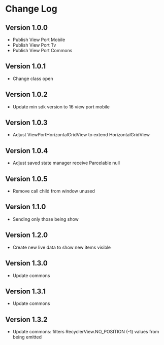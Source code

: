 Change Log
==========

## Version 1.0.0

 * Publish View Port Mobile
 * Publish View Port Tv
 * Publish View Port Commons

## Version 1.0.1

 * Change class open

## Version 1.0.2

 * Update min sdk version to 16 view port mobile

## Version 1.0.3

 * Adjust ViewPortHorizontalGridView to extend HorizontalGridView

## Version 1.0.4

 * Adjust saved state manager receive Parcelable null

## Version 1.0.5

 * Remove call child from window unused

## Version 1.1.0

 * Sending only those being show 

## Version 1.2.0

 * Create new live data to show new items visible

## Version 1.3.0

 * Update commons

## Version 1.3.1

 * Update commons

## Version 1.3.2

 * Update commons: filters RecyclerView.NO_POSITION (-1) values from being emitted
